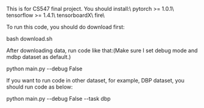 This is for CS547 final project.
You should install:\\
pytorch >= 1.0.1\\
tensorflow >= 1.4.1\\
tensorboardX\\
fire\\

To run this code, you should do download first:

bash download.sh

After downloading data, run code like that:(Make sure I set debug mode and mdbp dataset as default.)

python main.py --debug False

If you want to run code in other dataset, for example, DBP dataset, you should run code as below:

python main.py --debug False --task dbp
